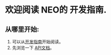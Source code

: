 # 欢迎阅读 NEO的 **开发指南**.

## 从哪里开始:

1. 可以从[开发指南](articles/introduction.md)开始阅读。
2. 先浏览一下 [API文档](api/index.md)。
